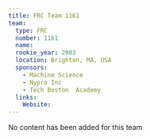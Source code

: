 ```yaml
---
title: FRC Team 1161
team:
  type: FRC
  number: 1161
  name: 
  rookie_year: 2003
  location: Brighton, MA, USA
  sponsors:
    - Machine Science
    - Nypro Inc
    - Tech Boston  Academy
  links:
    Website: 
---
```

No content has been added for this team